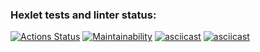 ### Hexlet tests and linter status:
[![Actions Status](https://github.com/00cex/frontend-project-44/workflows/hexlet-check/badge.svg)](https://github.com/00cex/frontend-project-44/actions)
[![Maintainability](https://api.codeclimate.com/v1/badges/8a11633829962968ae5b/maintainability)](https://codeclimate.com/github/00cex/frontend-project-44/maintainability)
[![asciicast](https://asciinema.org/a/595670.svg)](https://asciinema.org/a/595670)
[![asciicast](https://asciinema.org/a/595989.svg)](https://asciinema.org/a/595989)
